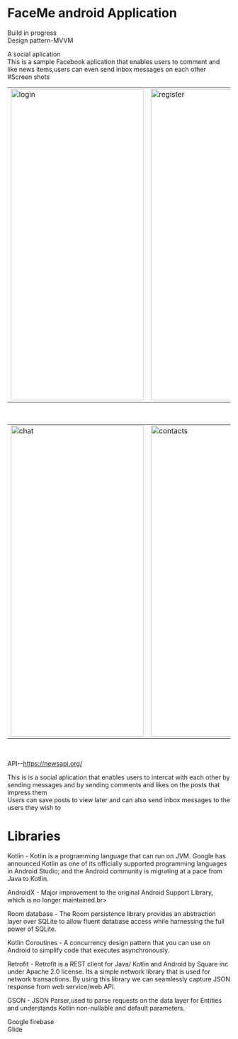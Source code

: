 # FaceMe android Application<br>
Build in progress<br>
Design pattern-MVVM<br>

A social aplication<br>
This is a  sample Facebook aplication  that enables users to comment and like news items,users can even send inbox messages on each other <br>
#Screen shots


 <table>
  <tr>
    <td><img src="https://user-images.githubusercontent.com/78819932/227462909-1f33ff6e-d86b-489b-acba-d869375b7867.png" alt="login" style="width:300px;height:700px;"></td>
      <td><img src="https://user-images.githubusercontent.com/78819932/227463127-acc2fa0b-f516-4ad6-97c8-ba6a4743c384.png" alt="register" style="width:300px;height:700px;"></td>
       <td><img src="https://user-images.githubusercontent.com/78819932/227463381-313eaebd-3f03-42a5-ae41-b3c2b011e8b7.png" alt="home" style="width:300px;height:700px;"></td>
    
 
  </tr>
  
</table><br>



 <table>
  <tr>
    <td><img src="https://user-images.githubusercontent.com/78819932/227465591-5d59a322-bb3e-4a2f-8a44-0c21e12b040d.png" alt="chat" style="width:300px;height:700px;"></td>
      <td><img src="https://user-images.githubusercontent.com/78819932/227465897-11a7b811-f039-4db8-b557-69a19b17ad5b.png" alt="contacts" style="width:300px;height:700px;"></td>
       <td><img src="https://user-images.githubusercontent.com/78819932/227466148-d26037c8-d971-412b-874c-073876c90da0.png" alt="comments" style="width:300px;height:700px;"></td>
   
  </tr>
  
</table><br>













API--https://newsapi.org/

This is is a social aplication that enables users to intercat with each other by sending messages and by sending comments and likes on the posts that impress them<br>
Users can save posts to view later  and can also send inbox messages to the users they wish to

# Libraries<br>

Kotlin - Kotlin is a programming language that can run on JVM. Google has announced Kotlin as one of its officially supported programming languages in Android Studio; and the Android community is migrating at a pace from Java to Kotlin.<br>

AndroidX - Major improvement to the original Android Support Library, which is no longer maintained.br>

Room database - The Room persistence library provides an abstraction layer over SQLite to allow fluent database access while harnessing the full power of SQLite.<br>


Kotlin Coroutines - A concurrency design pattern that you can use on Android to simplify code that executes asynchronously.<br>

Retrofit - Retrofit is a REST client for Java/ Kotlin and Android by Square inc under Apache 2.0 license. Its a simple network library that is used for network transactions. By using this library we can seamlessly capture JSON response from web service/web API.<br>

GSON - JSON Parser,used to parse requests on the data layer for Entities and understands Kotlin non-nullable and default parameters.<br>

Google firebase<br>
Glide 






